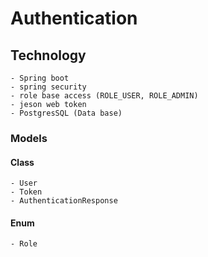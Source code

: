 # Authentication

## Technology
    - Spring boot
    - spring security
    - role base access (ROLE_USER, ROLE_ADMIN)
    - jeson web token
    - PostgresSQL (Data base)

### Models

#### Class
    - User
    - Token
    - AuthenticationResponse

#### Enum
    - Role
